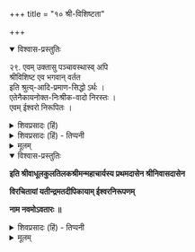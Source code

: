 +++
title = "१० श्री-विशिष्टता"

+++

<details open><summary>विश्वास-प्रस्तुतिः</summary>

२९. एवम् उक्तासु पञ्चावस्थास्व् अपि  
श्रीविशिष्ट एव भगवान् वर्तत  
इति श्रुत्य्-आदि-प्रमाण-सिद्धो ऽर्थः ।  
एतेनैकायनोक्त-निःश्रीक-वादो निरस्तः ।  
एवम् ईश्वरो निरूपितः ।
</details>

<details><summary>शिवप्रसादः (हिं)</summary>

इस प्रतिपादन से एकायन ( मध्व ) के द्वारा प्रोक्त निश्रीकवाद का निरास हो गया । इस प्रकार ईश्वर का निरूपण किया गया ।
</details>

<details><summary>शिवप्रसादः (हिं) - तिप्पनी</summary>

भगवान् अपने उपरिवर्णित पाँचों अवस्थाओं में श्रीदेवी के साथ ही रहा करते हैं । अंतएव श्रीविशिष्ट श्रीभगवान् ही सभी जीवों के परमप्राप्य हैं । मध्वाचार्य ने केवल विष्णु को ही जीवों के लिए प्राप्य बतलाया है, श्रीविशिष्ट भगवान् की ही प्राप्यता श्रुतियाँ बतलाती हैं, अतएव उनका निश्श्रीकवाद अमान्य ठहरता है । 

</details>


<details><summary>मूलम्</summary>

२९. एवम् उक्तासु पञ्चावस्थास्वपि श्रीविशिष्ट एव भगवान् वर्तत इति श्रुत्यादि-प्रमाणसिद्धोऽर्थः । एतेनैकायनोक्तनिःश्रीकवादो निरस्तः । एवम् ईश्वरो निरूपितः ।
</details>



<details open><summary>विश्वास-प्रस्तुतिः</summary>

**इति श्रीवाधूलकुलतिलकश्रीमन्महाचार्यस्य प्रथमदासेन श्रीनिवासदासेन**

**विरचितायां यतीन्द्रमतदीपिकायाम् ईश्वरनिरूपणम्**

**नाम नवमोऽवतारः ॥**
</details>

<details><summary>शिवप्रसादः (हिं) - तिप्पनी</summary>

इस प्रकार श्रीवाधूलकुलतिलक श्रीमन् महाचार्य के प्रधान शिष्य श्रीनिवासाचार्य द्वारा प्रणीत यतीन्द्रमतदीपिका नामक शारीरक - परिभाषा का ईश्वर-निरूपण नामक नवाँ अवतार पूर्ण हुआ । 
</details>


<details><summary>मूलम्</summary>

**इति श्रीवाधूलकुलतिलकश्रीमन्महाचार्यस्य प्रथमदासेन श्रीनिवासदासेन**

**विरचितायां यतीन्द्रमतदीपिकायाम् ईश्वरनिरूपणम्**

**नाम नवमोऽवतारः ॥**

</details>